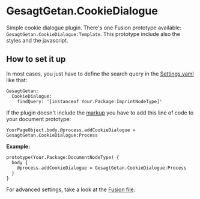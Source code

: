 # GesagtGetan.CookieDialogue

Simple cookie dialogue plugin. There's one Fusion prototype available: `GesagtGetan.CookieDialogue:Template`. This prototype include also the styles and the javascript.

## How to set it up
In most cases, you just have to define the search query in the [Settings.yaml](Configuration/Settings.yaml) like that:

```
GesagtGetan:
  CookieDialogue:
    findQuery: '[instanceof Your.Package:ImprintNodeType]'
```

If the plugin doesn't include the [markup](Resources/Private/Templates/CookieDialogue.html) you have to add this line of code to your document prototype:  

`YourPageObject.body.@process.addCookieDialogue = GesagtGetan.CookieDialogue:Process`

**Example:**

```
prototype(Your.Package:DocumentNodeType) {
  body {
    @process.addCookieDialogue = GesagtGetan.CookieDialogue:Process
  }
}
```

For advanced settings, take a look at the [Fusion file](Resources/Private/Fusion/Root.ts2).
